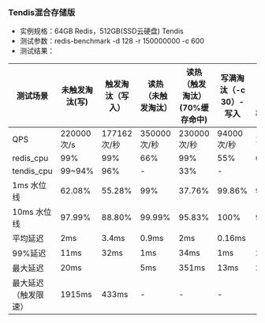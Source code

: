

### Tendis混合存储版
- 实例规格：64GB Redis，512GB(SSD云硬盘) Tendis
- 测试参数：redis-benchmark -d 128 -r 150000000 -c 600
- 测试结果：

| 测试场景        | 未触发淘汰\(写\) | 触发淘汰（写入）  | 读热（未触发淘汰） | 读热（触发淘汰）\(70%缓存命中\) | 写满淘汰（\-c 30）\-写入 | 混合读取（缓存命中率52%） |
|-------------|------------|-----------|-----------|---------------------|------------------|----------------|
| QPS         | 220000 次/s | 177162次/秒 | 350000次/秒 | 230000次/秒           | 94000 次/秒        | 119000         |
| redis\_cpu  | 99%        | 99%       | 66%       | 99%                 | 55%              | 64%            |
| tendis\_cpu | 99~94%     | 96%       | \-        | 33%                 | \-               | \-             |
| 1ms 水位线     | 62\.08%    | 55\.28%   | 99%       | 37\.76%             | 99\.86%          | 97\.79%        |
| 10ms 水位线    | 97\.99%    | 88\.80%   | 99\.99%   | 95\.83%             | 100%             | 99\.99%        |
| 平均延迟        | 2ms        | 3\.4ms    | 0\.9ms    | 2ms                 | 0\.16ms          |                |
| 99%延迟       | 11ms       | 32ms      | 1ms       | 34ms                | 1ms              | 2ms            |
| 最大延迟        | 20ms       |           | 5ms       | 351ms               | 13ms             | 20ms           |
| 最大延迟（触发限速）  | 1915ms     | 433ms     | \-        | \-                  | \-               | \-             |
